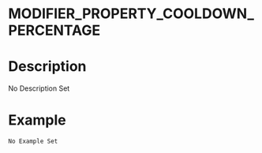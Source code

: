 # MODIFIER_PROPERTY_COOLDOWN_PERCENTAGE
# Description
No Description Set
# Example
```No Example Set```
